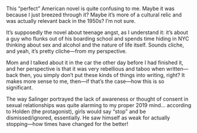 This “perfect” American novel is quite confusing to me. Maybe it was because I just breezed through it? Maybe it’s more of a cultural relic and was actually relevant back in the 1950s? I’m not sure.

It’s supposedly the novel about teenage angst, as I understand it: it’s about a guy who flunks out of his boarding school and spends time hiding in NYC thinking about sex and alcohol and the nature of life itself. Sounds cliche, and yeah, it’s pretty cliche—from my perspective.

Mom and I talked about it in the car the other day before I had finished it, and her perspective is that it was very rebellious and taboo when written—back then, you simply don’t put these kinds of things into writing, right? It makes more sense to me, then—if that’s the case—how this is so significant.

The way Salinger portrayed the lack of awareness or thought of consent in sexual relationships was quite alarming to my proper 2019 mind… according to Holden (the protagonist), girls would say “stop” and be dismissed/ignored, essentially. He saw himself as weak for actually stopping—how times have changed for the better!
